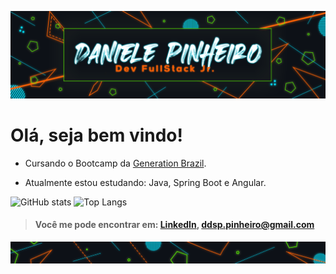 ![](https://github.com/ddsp-pinheiro/ddsp-pinheiro/blob/main/GitHubTOP-looping.gif)

#                         **Olá, seja bem vindo!**


* Cursando o Bootcamp da [Generation Brazil](https://brazil.generation.org/). 

*  Atualmente estou estudando: Java, Spring Boot e Angular.


![GitHub stats](https://github-readme-stats.vercel.app/api?username=ddsp-pinheiro&show_icons=true&theme=blue-green) ![Top Langs](https://github-readme-stats.vercel.app/api/top-langs/?username=ddsp-pinheiro&theme=blue-green)


> #### Você me pode encontrar em: [LinkedIn](https://www.linkedin.com/in/daniele-pinheiro/),  ddsp.pinheiro@gmail.com

![end](https://github.com/ddsp-pinheiro/ddsp-pinheiro/blob/main/GitHubEND.png)
